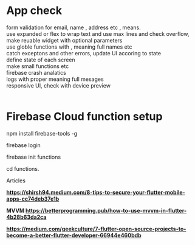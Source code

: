 # App check

form validation for email, name , address etc , means.<br />
use expanded or flex to wrap text and use max lines and check overflow,  <br />
make reuable widget with optional parameters  <br/>
use globle functions with , meaning full names etc <br/>
catch exceptons and other errors, update UI accoring to state <br />
define state of each screen <br />
make small functions etc <br />
firebase crash analatics <br />
logs with proper meaning full mesages <br />
responsive UI, check with device preview <br />
<br />



# Firebase Cloud function setup
npm install firebase-tools -g<br />

firebase login<br />

firebase init functions<br />

cd functions.<br />





Articles <b/>

https://shirsh94.medium.com/8-tips-to-secure-your-flutter-mobile-apps-cc74deb37e1b



MVVM 
https://betterprogramming.pub/how-to-use-mvvm-in-flutter-4b28b63da2ca


https://medium.com/geekculture/7-flutter-open-source-projects-to-become-a-better-flutter-developer-66944e460bdb

